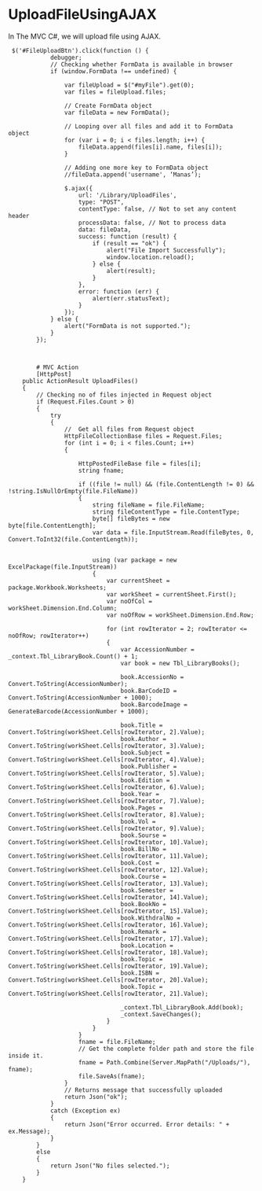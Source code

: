 # UploadFileUsingAJAX
In The MVC C#, we will upload file using AJAX.

     $('#FileUploadBtn').click(function () {
                debugger;
                // Checking whether FormData is available in browser
                if (window.FormData !== undefined) {

                    var fileUpload = $("#myFile").get(0);
                    var files = fileUpload.files;

                    // Create FormData object
                    var fileData = new FormData();

                    // Looping over all files and add it to FormData object
                    for (var i = 0; i < files.length; i++) {
                        fileData.append(files[i].name, files[i]);
                    }

                    // Adding one more key to FormData object
                    //fileData.append('username', ‘Manas’);

                    $.ajax({
                        url: '/Library/UploadFiles',
                        type: "POST",
                        contentType: false, // Not to set any content header
                        processData: false, // Not to process data
                        data: fileData,
                        success: function (result) {
                            if (result == "ok") {
                                alert("File Import Successfully");
                                window.location.reload();
                            } else {
                                alert(result);
                            }
                        },
                        error: function (err) {
                            alert(err.statusText);
                        }
                    });
                } else {
                    alert("FormData is not supported.");
                }
            });
            
            
            
            # MVC Action 
            [HttpPost]
        public ActionResult UploadFiles()
        {
            // Checking no of files injected in Request object  
            if (Request.Files.Count > 0)
            {
                try
                {
                    //  Get all files from Request object  
                    HttpFileCollectionBase files = Request.Files;
                    for (int i = 0; i < files.Count; i++)
                    {

                        HttpPostedFileBase file = files[i];
                        string fname;

                        if ((file != null) && (file.ContentLength != 0) && !string.IsNullOrEmpty(file.FileName))
                        {
                            string fileName = file.FileName;
                            string fileContentType = file.ContentType;
                            byte[] fileBytes = new byte[file.ContentLength];
                            var data = file.InputStream.Read(fileBytes, 0, Convert.ToInt32(file.ContentLength));


                            using (var package = new ExcelPackage(file.InputStream))
                            {
                                var currentSheet = package.Workbook.Worksheets;
                                var workSheet = currentSheet.First();
                                var noOfCol = workSheet.Dimension.End.Column;
                                var noOfRow = workSheet.Dimension.End.Row;

                                for (int rowIterator = 2; rowIterator <= noOfRow; rowIterator++)
                                {
                                    var AccessionNumber = _context.Tbl_LibraryBook.Count() + 1;
                                    var book = new Tbl_LibraryBooks();

                                    book.AccessionNo = Convert.ToString(AccessionNumber);
                                    book.BarCodeID = Convert.ToString(AccessionNumber + 1000);
                                    book.BarcodeImage = GenerateBarcode(AccessionNumber + 1000);

                                    book.Title = Convert.ToString(workSheet.Cells[rowIterator, 2].Value);
                                    book.Author = Convert.ToString(workSheet.Cells[rowIterator, 3].Value);
                                    book.Subject = Convert.ToString(workSheet.Cells[rowIterator, 4].Value);
                                    book.Publisher = Convert.ToString(workSheet.Cells[rowIterator, 5].Value);
                                    book.Edition = Convert.ToString(workSheet.Cells[rowIterator, 6].Value);
                                    book.Year = Convert.ToString(workSheet.Cells[rowIterator, 7].Value);
                                    book.Pages = Convert.ToString(workSheet.Cells[rowIterator, 8].Value);
                                    book.Vol = Convert.ToString(workSheet.Cells[rowIterator, 9].Value);
                                    book.Sourse = Convert.ToString(workSheet.Cells[rowIterator, 10].Value);
                                    book.BillNo = Convert.ToString(workSheet.Cells[rowIterator, 11].Value);
                                    book.Cost = Convert.ToString(workSheet.Cells[rowIterator, 12].Value);
                                    book.Course = Convert.ToString(workSheet.Cells[rowIterator, 13].Value);
                                    book.Semester = Convert.ToString(workSheet.Cells[rowIterator, 14].Value);
                                    book.BookNo = Convert.ToString(workSheet.Cells[rowIterator, 15].Value);
                                    book.WithdralNo = Convert.ToString(workSheet.Cells[rowIterator, 16].Value);
                                    book.Remark = Convert.ToString(workSheet.Cells[rowIterator, 17].Value);
                                    book.Location = Convert.ToString(workSheet.Cells[rowIterator, 18].Value);
                                    book.Topic = Convert.ToString(workSheet.Cells[rowIterator, 19].Value);
                                    book.ISBN = Convert.ToString(workSheet.Cells[rowIterator, 20].Value);
                                    book.Topic = Convert.ToString(workSheet.Cells[rowIterator, 21].Value);

                                    _context.Tbl_LibraryBook.Add(book);
                                    _context.SaveChanges();
                                }
                            }
                        }
                        fname = file.FileName;
                        // Get the complete folder path and store the file inside it.  
                        fname = Path.Combine(Server.MapPath("/Uploads/"), fname);
                        file.SaveAs(fname);
                    }
                    // Returns message that successfully uploaded  
                    return Json("ok");
                }
                catch (Exception ex)
                {
                    return Json("Error occurred. Error details: " + ex.Message);
                }
            }
            else
            {
                return Json("No files selected.");
            }
        }
